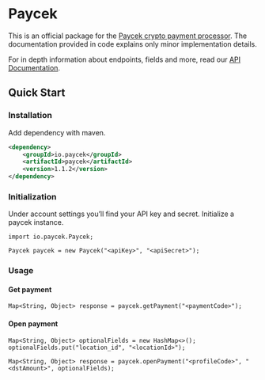 # Paycek

This is an official package for the [Paycek crypto payment processor](https://paycek.io). The documentation provided in code explains only minor implementation details.

For in depth information about endpoints, fields and more, read our [API Documentation](https://paycek.io/api/docs).

## Quick Start

### Installation

Add dependency with maven.

```xml
<dependency>
    <groupId>io.paycek</groupId>
    <artifactId>paycek</artifactId>
    <version>1.1.2</version>
</dependency>
```

### Initialization

Under account settings you’ll find your API key and secret. Initialize a paycek instance.

```
import io.paycek.Paycek;

Paycek paycek = new Paycek("<apiKey>", "<apiSecret>");
```

### Usage


#### Get payment
```
Map<String, Object> response = paycek.getPayment("<paymentCode>");
```

#### Open payment
```
Map<String, Object> optionalFields = new HashMap<>();
optionalFields.put("location_id", "<locationId>");

Map<String, Object> response = paycek.openPayment("<profileCode>", "<dstAmount>", optionalFields);
```